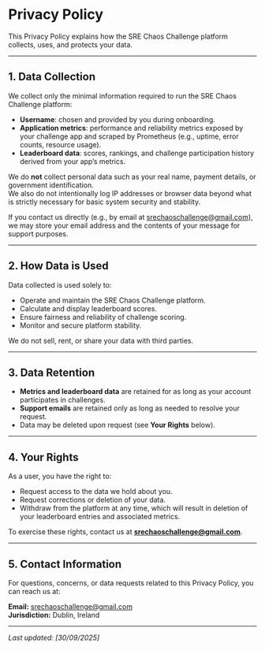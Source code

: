 # Privacy Policy

This Privacy Policy explains how the SRE Chaos Challenge platform collects, uses, and protects your data.

---

## 1. Data Collection

We collect only the minimal information required to run the SRE Chaos Challenge platform:

- **Username**: chosen and provided by you during onboarding.  
- **Application metrics**: performance and reliability metrics exposed by your challenge app and scraped by Prometheus (e.g., uptime, error counts, resource usage).  
- **Leaderboard data**: scores, rankings, and challenge participation history derived from your app’s metrics.  

We do **not** collect personal data such as your real name, payment details, or government identification.  
We also do not intentionally log IP addresses or browser data beyond what is strictly necessary for basic system security and stability.  

If you contact us directly (e.g., by email at srechaoschallenge@gmail.com), we may store your email address and the contents of your message for support purposes.

---

## 2. How Data is Used

Data collected is used solely to:

- Operate and maintain the SRE Chaos Challenge platform.  
- Calculate and display leaderboard scores.  
- Ensure fairness and reliability of challenge scoring.  
- Monitor and secure platform stability.  

We do not sell, rent, or share your data with third parties.

---

## 3. Data Retention

- **Metrics and leaderboard data** are retained for as long as your account participates in challenges.  
- **Support emails** are retained only as long as needed to resolve your request.  
- Data may be deleted upon request (see **Your Rights** below).  

---

## 4. Your Rights

As a user, you have the right to:

- Request access to the data we hold about you.  
- Request corrections or deletion of your data.  
- Withdraw from the platform at any time, which will result in deletion of your leaderboard entries and associated metrics.  

To exercise these rights, contact us at **srechaoschallenge@gmail.com**.

---

## 5. Contact Information

For questions, concerns, or data requests related to this Privacy Policy, you can reach us at:

**Email:** srechaoschallenge@gmail.com  
**Jurisdiction:** Dublin, Ireland  

---

_Last updated: [30/09/2025]_
